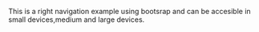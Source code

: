 This is a right navigation example using bootsrap  and can be accesible in small devices,medium and large devices.
